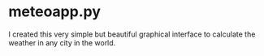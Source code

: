 # meteoapp.py
I created this very simple but beautiful graphical interface to calculate the weather in any city in the world.
